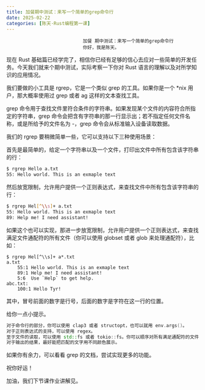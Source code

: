 ```yaml
---
title: 加餐期中测试：来写一个简单的grep命令行
date: 2025-02-22
categories: [陈天·Rust编程第一课]
---
```

```text
                            加餐 期中测试：来写一个简单的grep命令行
                            你好，我是陈天。
```

现在 Rust 基础篇已经学完了，相信你已经有足够的信心去应对一些简单的开发任务。今天我们就来个期中测试，实际考察一下你对 Rust 语言的理解以及对所学知识的应用情况。

我们要做的小工具是 rgrep，它是一个类似 grep 的工具。如果你是一个 *nix 用户，那大概率使用过 grep 或者 ag 这样的文本查找工具。

grep 命令用于查找文件里符合条件的字符串。如果发现某个文件的内容符合所指定的字符串，grep 命令会把含有字符串的那一行显示出；若不指定任何文件名称，或是所给予的文件名为 -，grep 命令会从标准输入设备读取数据。

我们的 rgrep 要稍微简单一些，它可以支持以下三种使用场景：

首先是最简单的，给定一个字符串以及一个文件，打印出文件中所有包含该字符串的行：

```bash
$ rgrep Hello a.txt
55: Hello world. This is an exmaple text
```


然后放宽限制，允许用户提供一个正则表达式，来查找文件中所有包含该字符串的行：

```bash
$ rgrep Hel[^\\s]+ a.txt
55: Hello world. This is an exmaple text
89: Help me! I need assistant!
```


如果这个也可以实现，那进一步放宽限制，允许用户提供一个正则表达式，来查找满足文件通配符的所有文件（你可以使用 globset 或者 glob 来处理通配符），比如：

```text
$ rgrep Hel[^\\s]+ a*.txt
a.txt 
    55:1 Hello world. This is an exmaple text
    89:1 Help me! I need assistant!
    5:6  Use `Help` to get help.
abc.txt:
    100:1 Hello Tyr!
```


其中，冒号前面的数字是行号，后面的数字是字符在这一行的位置。

给你一点小提示。


```cpp
对于命令行的部分，你可以使用 clap3 或者 structopt，也可以就用 env.args()。
对于正则表达式的支持，可以使用 regex。
至于文件的读取，可以使用 std::fs 或者 tokio::fs。你可以顺序对所有满足通配符的文件进行处理，也可以用 rayon 或者 tokio 来并行处理。
对于输出的结果，最好能把匹配的文字用不同颜色展示。
```




如果你有余力，可以看看 grep 的文档，尝试实现更多的功能。

祝你好运！

加油，我们下节课作业讲解见。

                        
                        
                            